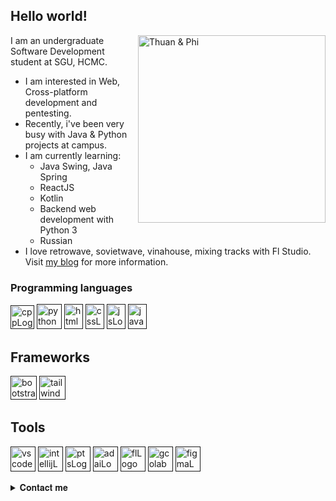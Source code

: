 ## Hello world!


<img align="right" width=300px alt="Thuan & Phi" src="https://scontent.fsgn5-9.fna.fbcdn.net/v/t39.30808-6/273309090_1546129879105427_4690650588965196894_n.jpg?_nc_cat=105&ccb=1-5&_nc_sid=174925&_nc_ohc=39PLfjfSVXAAX82DzH6&_nc_ht=scontent.fsgn5-9.fna&oh=00_AT-rSE9IgaOCue_mgNQt4yXqoU-fESm6GFraOCmTw1-2tA&oe=624C8EF5" />

I am an undergraduate Software Development student at SGU, HCMC.

- I am interested in Web, Cross-platform development and pentesting.
- Recently, i've been very busy with Java & Python projects at campus.
- I am currently learning:
  - Java Swing, Java Spring
  - ReactJS
  - Kotlin
  - Backend web development with Python 3
  - Russian
- I love retrowave, sovietwave, vinahouse, mixing tracks with Fl Studio.
Visit [my blog](https://huynhkhaphi.blogspot.com) for more information.
 
### Programming languages

[<img src="https://i.ibb.co/J5xSyJM/cpp.png" alt="cppLogo" width="38" height="38"/>]()
[<img src="https://upload.wikimedia.org/wikipedia/commons/thumb/c/c3/Python-logo-notext.svg/1200px-Python-logo-notext.svg.png" alt="pythonLogo" width="40" height="40"/>]()
[<img src="https://upload.wikimedia.org/wikipedia/commons/thumb/8/80/HTML5_logo_resized.svg/1200px-HTML5_logo_resized.svg.png" alt="htmlLogo" width="30" height="40"/>]()
[<img src="https://upload.wikimedia.org/wikipedia/commons/thumb/d/d5/CSS3_logo_and_wordmark.svg/1200px-CSS3_logo_and_wordmark.svg.png" alt="cssLogo" width="30" height="40"/>]()
[<img src="https://upload.wikimedia.org/wikipedia/commons/6/6a/JavaScript-logo.png" alt="jsLogo" width="30" height="40"/>]()
[<img src="https://i.ibb.co/DktHZ6b/Java-programming-language-logo-svg.png" alt="javaLogo" width="30" height="40"/>]()

## Frameworks

[<img src="https://upload.wikimedia.org/wikipedia/commons/thumb/b/b2/Bootstrap_logo.svg/1200px-Bootstrap_logo.svg.png" alt="bootstrapLogo" width="42" height="38"/>]()
[<img src="https://upload.wikimedia.org/wikipedia/commons/thumb/d/d5/Tailwind_CSS_Logo.svg/2048px-Tailwind_CSS_Logo.svg.png" alt="tailwindLogo" width="42" height="38"/>]()

## Tools

[<img src="https://upload.wikimedia.org/wikipedia/commons/thumb/9/9a/Visual_Studio_Code_1.35_icon.svg/2048px-Visual_Studio_Code_1.35_icon.svg.png" alt="vscodeLogo" width="40" height="40"/>]()
[<img src="https://upload.wikimedia.org/wikipedia/commons/thumb/9/9c/IntelliJ_IDEA_Icon.svg/1024px-IntelliJ_IDEA_Icon.svg.png" alt="intellijLogo" width="40" height="40"/>]()
[<img src="https://upload.wikimedia.org/wikipedia/commons/thumb/9/92/Adobe_Photoshop_CS6_icon.svg/1041px-Adobe_Photoshop_CS6_icon.svg.png" alt="ptsLogo" width="40" height="40"/>]()
[<img src="https://upload.wikimedia.org/wikipedia/commons/thumb/f/fb/Adobe_Illustrator_CC_icon.svg/768px-Adobe_Illustrator_CC_icon.svg.png?20210729021608" alt="adaiLogo" width="40" height="40"/>]()
[<img src="https://i.pinimg.com/originals/ea/5b/58/ea5b5879e70251a8213ee454444b3e3c.png" alt="flLogo" width="40" height="40"/>]()
[<img src="https://colab.research.google.com/img/colab_favicon_256px.png" alt="gcolabLogo" width="40" height="40"/>]()
[<img src="https://i.ibb.co/MZ6Gwyt/figmaEx.png" alt="figmaLogo" width="40" height="40"/>]()




<details>
  <summary>𝐂𝐨𝐧𝐭𝐚𝐜𝐭 𝐦𝐞</summary>
  💌 𝐂𝐨𝐧𝐭𝐚𝐜𝐭 𝐟𝐨𝐫 𝐰𝐨𝐫𝐤: huynhkhaphi.ltp20@gmail.com

  💌 𝐂𝐡𝐚𝐭 𝐰𝐢𝐭𝐡 𝐦𝐞 𝐨𝐧 𝐓𝐞𝐥𝐞𝐠𝐫𝐚𝐦: [@phitelegram](https://t.me/phitelegram)
</details>


